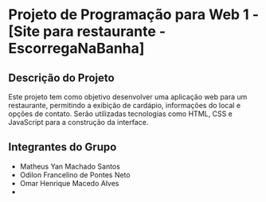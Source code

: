 ﻿# Projeto de Programação para Web 1 - [Site para restaurante - EscorregaNaBanha]

## Descrição do Projeto

Este projeto tem como objetivo desenvolver uma aplicação web para um restaurante, permitindo a exibição de cardápio, informações do local e opções de contato. Serão utilizadas tecnologias como HTML, CSS e JavaScript para a construção da interface.

## Integrantes do Grupo

* Matheus Yan Machado Santos
* Odilon Francelino de Pontes Neto 
* Omar Henrique Macedo Alves
* 
